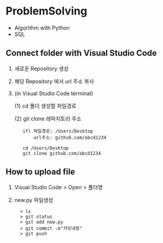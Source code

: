 # ProblemSolving
* Algorithm with Python
* SQL

## Connect folder with Visual Studio Code
1. 새로운 Repository 생성
2. 해당 Repository 에서 url 주소 복사
3. (in Visual Studio Code terminal)
 
     (1) cd 폴더 생성할 파일경로
            
     (2) git clone 레파지토리 주소
            
          if) 파일경로: /Users/Desktop
              url주소: github.com/abcd1234
            
          cd /Users/Desktop
          git clone github.com/abcd1234
            
## How to upload file
1. Visual Studio Code > Open > 폴더명
2. new.py 파일생성

         > ls
         > git status
         > git add new.py
         > git commit -m"커밋내용"
         > git push
        

